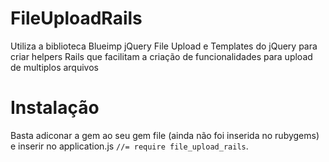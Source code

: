 # FileUploadRails

Utiliza a biblioteca Blueimp jQuery File Upload e Templates do jQuery para criar helpers Rails que facilitam a criação de funcionalidades para upload de multiplos arquivos

# Instalação

Basta adiconar a gem ao seu gem file (ainda não foi inserida no rubygems) e inserir no application.js `//= require file_upload_rails`.

